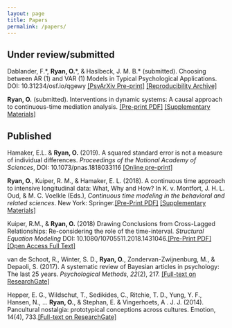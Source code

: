 ```yaml
---
layout: page
title: Papers
permalink: /papers/
---
```


## Under review/submitted
Dablander, F.\*, **Ryan, O.**\*, & Haslbeck, J. M. B.\* (submitted). Choosing between AR (1) and VAR (1) Models in Typical Psychological Applications. DOI: 10.31234/osf.io/qgewy [[PsyArXiv Pre-print]](https://psyarxiv.com/qgewy/) [[Reproducibility Archive]](https://github.com/jmbh/ARVAR)

**Ryan, O.** (submitted). Interventions in dynamic systems: A causal approach to continuous-time mediation analysis. [[Pre-print PDF]](https://github.com/ryanoisin/ryanoisin.github.io/blob/master/files/meditionandcausal_final.pdf) [[Supplementary Materials]](https://github.com/ryanoisin/ct_path_effects)

## Published

Hamaker, E.L. & **Ryan, O.** (2019). A squared standard error is not a measure of individual differences. *Proceedings of the National Academy of Sciences*, DOI: 10.1073/pnas.1818033116 [[Online pre-print]](https://www.pnas.org/content/early/2019/03/18/1818033116)

**Ryan, O.**, Kuiper, R. M., & Hamaker, E. L. (2018). A continuous time approach to intensive longitudinal data: What, Why and How? In K. v. Montfort, J. H. L. Oud, & M. C. Voelkle (Eds.), *Continuous time modeling in the behavioral and related sciences*. New York: Springer.[[Pre-Print PDF]](https://ryanoisin.github.io/files/RyanKuiperHamaker_preprint.pdf) [[Supplementary Materials]](https://github.com/ryanoisin/continuous_time-ILD-what-why-how)

Kuiper, R.M., & **Ryan, O.** (2018)  Drawing Conclusions from Cross-Lagged Relationships: Re-considering the role of the time-interval. *Structural Equation Modeling* DOI: 10.1080/10705511.2018.1431046.[[Pre-Print PDF]](https://ryanoisin.github.io/files/KuiperRyan_2018_DrawingConclusions_SEM.pdf) [[Open Access Full Text]](https://www.tandfonline.com/doi/full/10.1080/10705511.2018.1431046)

van de Schoot, R., Winter, S. D., **Ryan, O.**, Zondervan-Zwijnenburg, M., & Depaoli, S. (2017). A systematic review of Bayesian articles in psychology: The last 25 years. *Psychological Methods*, *22*(2), 217. [[Full-text on ResearchGate]](https://www.researchgate.net/publication/317831797_A_systematic_review_of_Bayesian_articles_in_psychology_The_last_25_years)

Hepper, E. G., Wildschut, T., Sedikides, C., Ritchie, T. D., Yung, Y. F., Hansen, N., ... **Ryan, O.**, & Stephan, E. & Vingerhoets, A . J. J.  (2014). Pancultural nostalgia: prototypical conceptions across cultures. Emotion, 14(4), 733.[[Full-text on ResearchGate]](https://www.researchgate.net/publication/260338590_Pancultural_Nostalgia_Prototypical_Conceptions_Across_Cultures)



